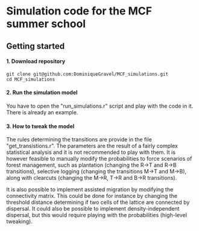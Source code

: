Simulation code for the MCF summer school
============

## Getting started

#### 1. Download repository

	git clone git@github.com:DominiqueGravel/MCF_simulations.git
	cd MCF_simulations

#### 2. Run the simulation model

You have to open the "run_simulations.r" script and play with the code in it. There is already an example.

#### 3. How to tweak the model

The rules determining the transitions are provide in the file "get_transistions.r". The parameters are the result of a fairly complex statistical analysis and it is not recommended to play with them. It is however feasible to manually modify the probabilities to force scenarios of forest management, such as plantation (changing the R->T and R->B transitions), selective logging (changing the transitions M->T and M->B), along with clearcuts (changing the M->R, T->R and B->R transitions).

It is also possible to implement assisted migration by modifying the connectivity matrix. This could be done for instance by changing the threshold distance determining if two cells of the lattice are connected by dispersal. It could also be possible to implement density-independent dispersal, but this would require playing with the probabilities (high-level tweaking).
